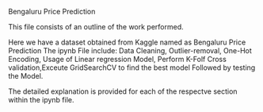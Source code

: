 Bengaluru Price Prediction


This file consists of an outline of the work performed. 

Here we have a dataset obtained from Kaggle named as Bengaluru Price Prediction
The ipynb File include: Data Cleaning, Outlier-removal, One-Hot Encoding, Usage of Linear regression Model, Perform K-Folf Cross validation,Exceute GridSearchCV to find the best model Followed by testing the Model.

The detailed explanation is provided for each of the respectve section within the ipynb file.

